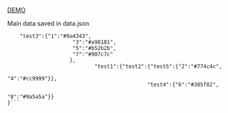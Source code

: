 [DEMO](https://ivadimko.github.io/template-squares/)

Main data saved in data.json
```{
	"test3":{"1":"#9a4343", 
					 "3":"#a98181", 
					 "5":"#b52b2b", 
					 "7":"#907c7c"
					}, 
							"test1":{"test2":{"test5":{"2":"#774c4c", 
																				 "4":"#cc9999"}}, 
											 "test4":{"6":"#385f82", 
																"8":"#9a5a5a"}}
}```
